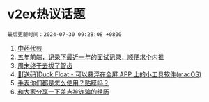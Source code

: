 # v2ex热议话题

`最后更新时间：2024-07-30 09:28:08 +0800`

1. [中药代煎](https://www.v2ex.com/t/1060787)
1. [五年前端，记录下最近一年的面试记录，顺便求个内推](https://www.v2ex.com/t/1060838)
1. [周末终于去拔了智齿](https://www.v2ex.com/t/1060828)
1. [🎁[送码]Duck Float - 可以悬浮在全屏 APP 上的小工具软件(macOS)](https://www.v2ex.com/t/1060783)
1. [手表你们都是怎么使用？贴膜吗？](https://www.v2ex.com/t/1060797)
1. [和大家分享一下差点被诈骗的经历](https://www.v2ex.com/t/1060842)

